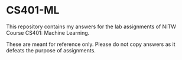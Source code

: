 # CS401-ML


This repository contains my answers for the lab assignments of NITW Course CS401: Machine Learning.

These are meant for reference only. Please do not copy answers as it defeats the purpose of assignments.
